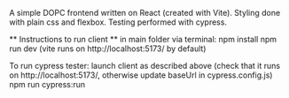 A simple DOPC frontend written on React (created with Vite). Styling done with plain css and flexbox. Testing performed with cypress.

** Instructions to run client **
in main folder via terminal:
npm install
npm run dev (vite runs on http://localhost:5173/ by default)

To run cypress tester:
launch client as described above (check that it runs on http://localhost:5173/, otherwise update baseUrl in cypress.config.js)
npm run cypress:run
